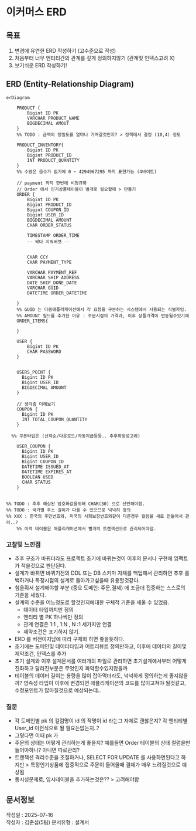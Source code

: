 # 이커머스 ERD

## 목표
1. 변경에 유연한 ERD 작성하기 (고수준으로 작성)
2. 처음부터 너무 엔티티간의 관계를 깊게 정의하지않기 (관계및 인덱스고려 X)
3. 보기쉬운 ERD 작성하기!

## ERD (Entity-Relationship Diagram)
```mermaid
erDiagram
    
    PRODUCT {
        Bigint ID PK
        VARCHAR PRODUCT_NAME
        BIGDECIMAL AMOUT
    }
    %% TODO : 금액의 정밀도를 얼마나 가져갈것인지? > 정책에서 결정 (10,4) 정도
    
    PRODUCT_INVENTORY{
        Bigint ID PK
        Bigint PRODUCT_ID
        INT PRODUCT_QUANTITY
    }
    %% 수량은 음수가 없기에 0 ~ 4294967295 까지 표현가능 (4바이트)
    
    // payment 까지 한번에 비정규화
    // Order 에서 인기상품테이블이 별개로 필요할때 > 만들기
    ORDER {
        Bigint ID PK
        Bigint PRODUCT_ID
        Bigint COUPON_ID
        Bigint USER_ID
        BIGDECIMAL AMOUNT
        CHAR ORDER_STATUS
        
        TIMESTAMP ORDER_TIME
        -- 싹다 지워버렷 --
        
        
        CHAR CCY 
        CHAR PAYMENT_TYPE
        
        VARCHAR PAYMENT_REF
        VARCHAR SHIP_ADDRESS
        DATE SHIP_DONE_DATE
        VARCHAR GUID
        DATETIME ORDER_DATETIME
        
    }
    %% GUID 는 다중애플리케이션에서 각 요청을 구분하는 시스템에서 사용되는 식별자임.
    %% AMOUNT 필드를 추가한 이유 : 주문시점의 가격과, 이후 상품가격이 변동될수있기에
    ORDER_ITEMS{
        
    }
    
    USER {
        Bigint ID PK
        CHAR PASSWORD 
    }
    
    
    USERS_POINT {
      Bigint ID PK
      Bigint USER_ID
      BIGDECIMAL AMOUNT
    }

    // 생각좀 더해보기
    COUPON {
      Bigint ID PK
      INT TOTAL_COUPON_QUANTITY
    }
    
  %% 쿠폰타입은 (선착순/다운로드/자동지급등등.. 추후확장성고려)

    USER_COUPON {
      Bigint ID PK
      Bigint USER_ID
      Bigint COUPON_ID
      DATETIME ISSUED_AT
      DATETIME EXPIRES_AT
      BOOLEAN USED
      CHAR STATUS
    }
    
    
%% TODO : 추후 해싱된 암호화값을위해 CHAR(30) 으로 선언해야함.
%% TODO : 국가별 주소 길이가 다를 수 있으므로 넉넉히 정의
%% XXX : 한국의 주민번호와, 미국의 사회보장번호와같이 다른경우 컬럼을 새로 만들어서 관리..?
    %% 이력 테이블은 애플리캐이션에서 별개의 트랜잭션으로 관리되어야함.

```

### 고찰및 느낀점
- 추후 구조가 바뀌더라도 프로젝트 초기에 바뀌는것이 이후의 문서나 구현에 임팩트가 적을것으로 판단된다.
- 설계가 바뀌면 바뀌기전의 DDL 또는 DB 스키마 자체를 백업해서 관리하면 추후 롤백하거나 특정시점의 설계로 돌아가고싶을때 유용할것같다.
- 힘을줘서 설계해야할 부분 (중요 도메인: 주문,결제) 에 조금더 집중하는 스스로의 기준을 세웠다.
- 설계의 수준을 어느정도로 할것인지에대한 구체적 기준을 세울 수 있었음.
  - 데이터 타입까지만 정의
  - 엔티티 별 PK 하나씩만 정의
  - 관계 연결은 1:1 , 1:N , N :1 세가지만 연결
  - 제약조건은 표기하지 않기.
- ERD 를 버전이지남에 따라 구체화 하면 좋을듯하다.
- 초기에는 도메인및 데이터타입과 어트리뷰트 정의만하고, 이후에 데이터의 길이및 제약조건, 인덱스를 추가
- 초기 설계와 이후 설계문서를 여러개의 파일로 관리하면 초기설계에서부터 어떻게 진화하고 달라진부분은 무엇인지 파악할수있지않을까
- 테이블의 데이터 길이는 용량을 많이 잡아먹더라도, 넉넉하게 정의하는게 좋지않을까? 영속성 타입이 이후에 변경되면 애플리케이션의 코드를 많이고쳐야 될것같고, 수정포인트가 많아질것으로 예상되는데..



### 질문
- 각 도메인별 pk 의 컬럼명이 id 의 작명이 id 라는그 자체로 괜찮은지? 각 엔티티별 User_id 이런식으로 될 필요는없는지..?
- 그렇다면 이때 pk 가 
- 주문의 상태는 어떻게 관리하는게 좋을지? 예를들면 Order 테이블의 상태 컬럼을만들어야하나? 아니면 따로관리?
- 트랜잭션 격리수준을 조절하거나, SELECT FOR UPDATE 를 사용하면된다고 하지만 > 특정인기상품에 집중적으로 주문이 들어올때 결제가 매우 느려질것으로 예상됨
- 동시성문제로, 임시테이블을 추가하는것은?? > 고려해야함

## 문서정보
작성일 : 2025-07-16 <br>
작성자 : 김준섭(5팀)
문서유형 : 설계서
